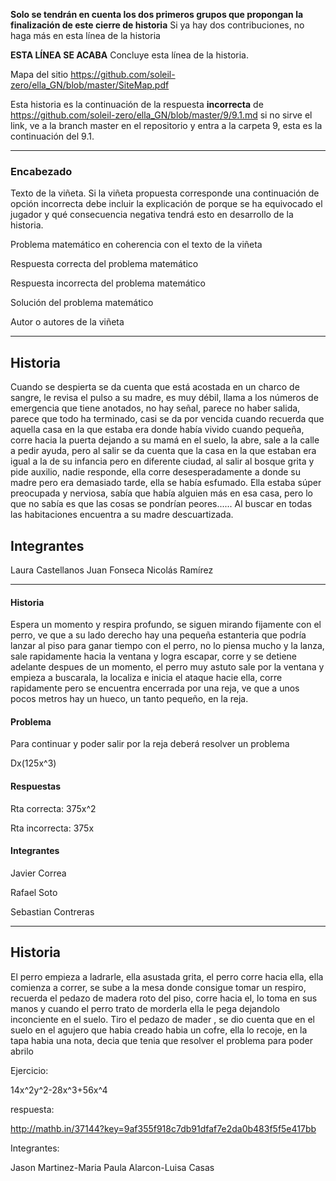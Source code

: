 
**Solo se tendrán en cuenta los dos primeros grupos que propongan la finalización de este cierre de historia** Si ya hay dos contribuciones, no haga más en esta línea de la historia

**ESTA LÍNEA SE ACABA** Concluye esta línea de la historia. 

Mapa del sitio https://github.com/soleil-zero/ella_GN/blob/master/SiteMap.pdf

Esta historia es la continuación de la respuesta **incorrecta** de https://github.com/soleil-zero/ella_GN/blob/master/9/9.1.md si no sirve el link, 
ve a la branch master en el repositorio y entra a la carpeta 9, esta es la continuación del 9.1.


**********************************************************************
### Encabezado

Texto de la viñeta. Si la viñeta propuesta corresponde una continuación de opción incorrecta debe incluir la explicación de porque se ha equivocado el jugador y qué consecuencia negativa tendrá esto en desarrollo de la historia.

Problema matemático en coherencia con el texto de la viñeta

Respuesta correcta del problema matemático

Respuesta incorrecta del problema matemático

Solución del problema matemático

Autor o autores de la viñeta
**********************************************************************
## Historia 
Cuando se despierta se da cuenta que está acostada en un charco de sangre, le revisa el pulso a su madre, es muy débil, llama a los números de emergencia que tiene anotados, no hay señal, parece no haber salida, parece que todo ha terminado, casi se da por vencida cuando recuerda que aquella casa en la que estaba era donde había vivido cuando pequeña, corre hacia la puerta dejando a su mamá en el suelo, la abre, sale a la calle a pedir ayuda, pero al salir se da cuenta que la casa en la que estaban era igual a la de su infancia pero en diferente ciudad, al salir al bosque grita y pide auxilio, nadie responde, ella corre desesperadamente a donde su madre pero era demasiado tarde, ella se había esfumado. Ella estaba súper preocupada y nerviosa, sabía que había alguien más en esa casa, pero lo que no sabía es que las cosas se pondrían peores...... Al buscar en todas las habitaciones encuentra a su madre descuartizada.

## Integrantes
Laura Castellanos
Juan Fonseca
Nicolás Ramírez 
**********************************************************************

#### Historia
Espera un momento y respira profundo, se siguen mirando fijamente con el perro, ve que a su lado derecho hay una pequeña estanteria que podría lanzar al piso para ganar tiempo con el perro, no lo piensa mucho y la lanza, sale rapidamente hacia la ventana y logra escapar, corre y se detiene adelante despues de un momento, el perro muy astuto sale por la ventana y empieza a buscarala, la localiza e inicia el ataque hacie ella, corre rapidamente pero se encuentra encerrada por una reja, ve que a unos pocos metros hay un hueco, un tanto pequeño, en la reja.

#### Problema
Para continuar y poder salir por la reja deberá resolver un problema

Dx(125x^3)

#### Respuestas

Rta correcta: 375x^2

Rta incorrecta: 375x

#### Integrantes
Javier Correa

Rafael Soto

Sebastian Contreras
**********************************************************************
## Historia
El perro empieza a ladrarle, ella asustada grita, el perro corre hacia ella, ella comienza a correr, se sube a la mesa donde consigue tomar un respiro, recuerda el pedazo de madera roto del piso, corre hacia el, lo toma en sus manos y cuando el perro trato de morderla ella le pega  dejandolo inconciente en el suelo. Tiro el pedazo de mader , se dio cuenta que en el suelo en el agujero que habia creado habia un cofre, ella lo recoje, en la tapa habia una nota, decia que tenia que resolver el problema para poder abrilo 

Ejercicio:

14x^2y^2-28x^3+56x^4

respuesta:

http://mathb.in/37144?key=9af355f918c7db91dfaf7e2da0b483f5f5e417bb

Integrantes:

Jason Martinez-Maria Paula Alarcon-Luisa Casas
